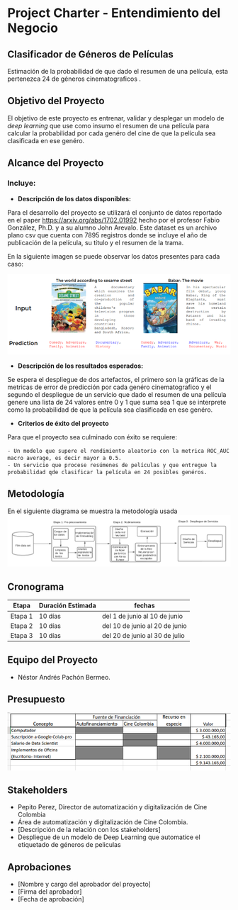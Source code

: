 # Project Charter - Entendimiento del Negocio

## Clasificador de Géneros de Películas

Estimación de  la probabilidad de que dado el resumen de una película, esta pertenezca 24 de géneros cinematograficos .

## Objetivo del Proyecto

El objetivo de este proyecto es entrenar, validar y desplegar un modelo de *deep learning* que use como insumo el resumen de una película para calcular la probabilidad por cada genéro del cine de que la película sea clasificada en ese genéro.
## Alcance del Proyecto

### Incluye:

- **Descripción de los datos disponibles:**

Para el desarrollo del proyecto se utilizará el conjunto de datos reportado en el paper https://arxiv.org/abs/1702.01992 hecho por el profesor Fabio González, Ph.D. y a su alumno John Arevalo. Este dataset es un archivo plano csv que cuenta con 7895 registros donde se incluye el año de publicación de la película, su título y el resumen de la trama.

En la siguiente imagen se puede observar los datos presentes para cada caso:

![peliculas1](images/peliculas1.png)

- **Descripción de los resultados esperados:**

Se espera el despliegue de dos artefactos, el primero  son la gráficas de la metricas de error de predicción por cada genéro cinematografico y el segundo el despliegue de un servicio que dado el resumen de una película genere una lista de 24 valores entre 0 y 1 que suma sea 1 que se interprete como la probabilidad de que la película sea clasificada en ese genéro.

- **Criterios de éxito del proyecto**

Para que el proyecto sea culminado con éxito se requiere:

    - Un modelo que supere el rendimiento aleatorio con la metrica ROC_AUC macro average, es decir mayor a 0.5.
    - Un servicio que procese resúmenes de películas y que entregue la probabilidad qde clasificar la película en 24 posibles genéros.

## Metodología

En el siguiente diagrama se muestra la metodología usada
![Workplan](images/Workplan.png)

## Cronograma

| Etapa | Duración Estimada | fechas |
|------|---------|-------|
| Etapa 1 | 10 días | del 1 de junio al 10 de junio  |
| Etapa 2 | 10 días | del 10 de junio al 20 de junio |
| Etapa 3 | 10 días | del 20 de junio al 30 de julio |


## Equipo del Proyecto

- Néstor Andrés Pachón Bermeo.

## Presupuesto

![presupuesto](images/presupuesto.png)

## Stakeholders

- Pepito Perez, Director de automatización y digitalización de Cine Colombia
- Área de  automatización y digitalización de Cine Colombia.
- [Descripción de la relación con los stakeholders]
- Despliegue de un modelo de Deep Learning que automatice el etiquetado de géneros de peliculas

## Aprobaciones

- [Nombre y cargo del aprobador del proyecto]
- [Firma del aprobador]
- [Fecha de aprobación]
